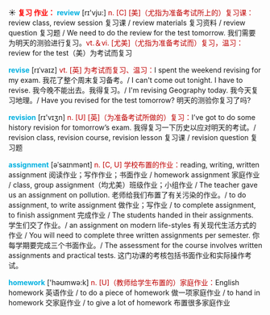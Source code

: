 ☀ <font color="red">**复习 作业：**</font>
<font color="sky blue">**review**</font> [rɪ'vju:] 
<font color="#c00000">n. [C] [美]（尤指为准备考试所上的）复习课：</font>review class, review session 复习课 / review materials 复习资料 / review question 复习题 / We need to do the review for the test tomorrow. 我们需要为明天的测验进行复习。<font color="#c00000">vt.＆vi. [尤美]（尤指为准备考试而）复习，温习：</font>review for the test（美）为考试而复习
           
<font color="sky blue">**revise**</font> [rɪˈvaɪz]
<font color="#c00000">vt. [英] 为考试而复习、温习：</font>I spent the weekend revising for my exam. 我花了整个周末复习备考。/ I can't come out tonight. I have to revise. 我今晚不能出去。我得复习。/ I'm revising Geography today. 我今天复习地理。/ Have you revised for the test tomorrow? 明天的测验你复习了吗?

<font color="sky blue">**revision**</font> [rɪ'vɪӡn] 
<font color="#c00000">n. [U] [英]（为准备考试所做的）复习：</font>I’ve got to do some history revision for tomorrow’s exam. 我得复习一下历史以应对明天的考试。/ revision class, revision course, revision lesson 复习课 / revision question 复习题 
           
<font color="sky blue">**assignment**</font> [əˈsaɪnmənt]
<font color="#c00000">n. [C, U] 学校布置的作业：</font>reading, writing, written assignment 阅读作业；写作作业；书面作业 / homework assignment 家庭作业 / class, group assignment（均尤美）班级作业；小组作业 / The teacher gave us an assignment on pollution. 老师给我们布置了有关污染的作业。/ to do assignment, to write assignment 做作业；写作业 / to complete assignment, to finish assignment 完成作业 / The students handed in their assignments. 学生们交了作业。/ an assignment on modern life-styles 有关现代生活方式的作业 / You will need to complete three written assignments per semester. 你每学期要完成三个书面作业。/ The assessment for the course involves written assignments and practical tests. 这门功课的考核包括书面作业和实际操作考试。

<font color="sky blue">**homework**</font> ['həʊmwə:k] 
<font color="#c00000">n. [U]（教师给学生布置的）家庭作业：</font>English homework 英语作业 / to do a piece of homework 做一项家庭作业 / to hand in homework 交家庭作业 / to give a lot of homework 布置很多家庭作业